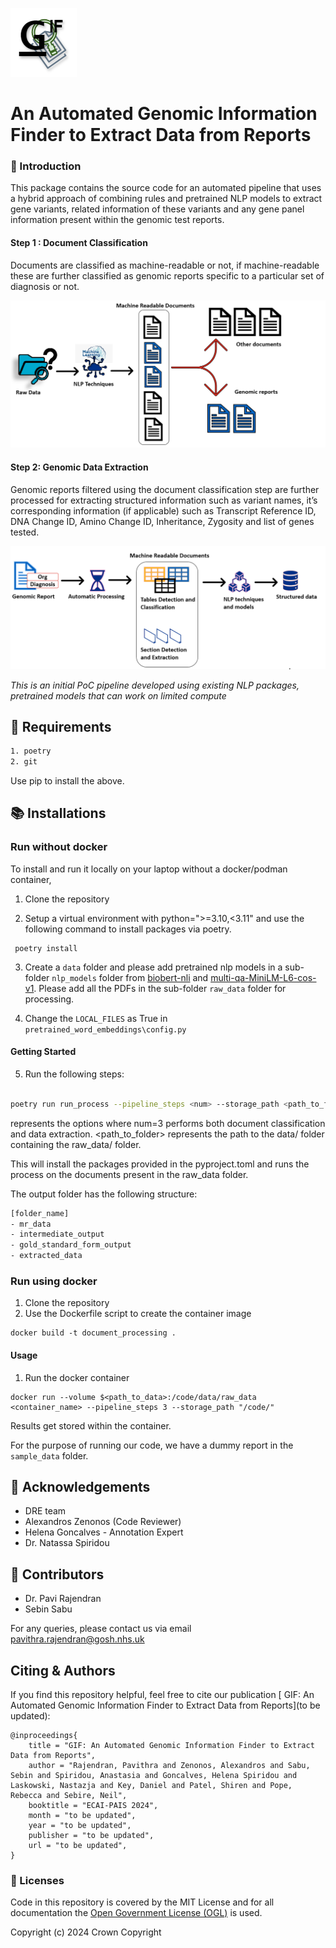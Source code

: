 
![alt text](docs/gif.png) 

# An Automated Genomic Information Finder to Extract Data from Reports

### 🚀 Introduction
 
This package contains the source code for an automated pipeline that uses a hybrid approach of combining rules and pretrained NLP models to extract gene variants, related information of these variants and any gene panel information present within the genomic test reports. 

#### Step 1 : Document Classification

Documents are classified as machine-readable or not, if machine-readable these are further classified as genomic reports specific to a particular set of diagnosis or not. 

![alt text](docs/document_classification.PNG)

#### Step 2: Genomic Data Extraction

Genomic reports filtered using the document classification step are further processed for extracting structured information such as variant names, it’s corresponding information (if applicable) such as Transcript Reference ID, DNA Change ID, Amino Change ID, Inheritance, Zygosity and list of genes tested. 

![alt text](docs/genomic_extraction.PNG)

*This is an initial PoC pipeline developed using existing NLP packages, pretrained models that can work on limited compute* 



## 📝 Requirements
```bash
1. poetry
2. git
```
Use pip to install the above.

## 📚 Installations

### Run without docker

To install and run it locally on your laptop without a docker/podman container,

1. Clone the repository

2. Setup a virtual environment with python=">=3.10,<3.11" and use the following command to install packages via poetry.
  ```shell
   poetry install
   ```
3. Create a ```data``` folder and please add pretrained nlp models in a sub-folder ```nlp_models``` folder from [biobert-nli](https://huggingface.co/gsarti/biobert-nli) and [multi-qa-MiniLM-L6-cos-v1](https://huggingface.co/sentence-transformers/multi-qa-MiniLM-L6-cos-v1). Please add all the PDFs in the sub-folder ```raw_data``` folder for processing. 

4. Change the ```LOCAL_FILES``` as True in ```pretrained_word_embeddings\config.py``` 

#### Getting Started
5. Run the following steps:
```bash

poetry run run_process --pipeline_steps <num> --storage_path <path_to_folder> 
```
<num> represents the options where num=3 performs both document classification and data extraction. <path_to_folder> represents the path to the data/ folder containing the raw_data/ folder.

This will install the packages provided in the pyproject.toml and runs the process on the documents present in the raw_data folder.

The output folder has the following structure:
```bash
[folder_name]
- mr_data
- intermediate_output
- gold_standard_form_output
- extracted_data
```
### Run using docker
1. Clone the repository
2. Use the Dockerfile script to create the container image

```
docker build -t document_processing .
```
#### Usage

1. Run the docker container
```
docker run --volume $<path_to_data>:/code/data/raw_data <container_name> --pipeline_steps 3 --storage_path "/code/"
```

Results get stored within the container.

For the purpose of running our code, we have a dummy report in the ```sample_data``` folder.

##  🤝 Acknowledgements
* DRE team
* Alexandros Zenonos (Code Reviewer)
* Helena Goncalves - Annotation Expert
* Dr. Natassa Spiridou 

##  🤝 Contributors
* Dr. Pavi Rajendran
* Sebin Sabu

For any queries, please contact us via email pavithra.rajendran@gosh.nhs.uk

## Citing & Authors

If you find this repository helpful, feel free to cite our publication [ GIF: An Automated Genomic Information Finder to Extract Data from Reports](to be updated):

```
@inproceedings{
    title = "GIF: An Automated Genomic Information Finder to Extract Data from Reports",
    author = "Rajendran, Pavithra and Zenonos, Alexandros and Sabu, Sebin and Spiridou, Anastasia and Goncalves, Helena Spiridou and Laskowski, Nastazja and Key, Daniel and Patel, Shiren and Pope, Rebecca and Sebire, Neil",
    booktitle = "ECAI-PAIS 2024",
    month = "to be updated",
    year = "to be updated",
    publisher = "to be updated",
    url = "to be updated",
}
```

### 📃 Licenses

Code in this repository is covered by the MIT License and for all documentation the [Open Government License (OGL)](https://www.nationalarchives.gov.uk/doc/open-government-licence/version/3/) is used.

Copyright (c) 2024 Crown Copyright


